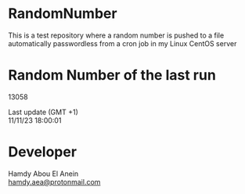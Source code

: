 # RandomNumber    
This is a test repository where a random number is pushed to a file automatically passwordless from a cron job in my Linux CentOS server    
# Random Number of the last run   
13058
      
Last update (GMT +1)    
11/11/23 18:00:01
# Developer    
Hamdy Abou El Anein   
hamdy.aea@protonmail.com
